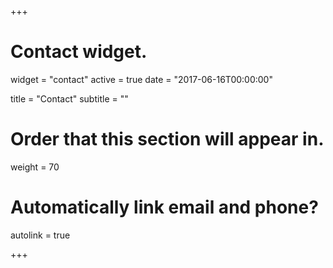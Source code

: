 +++
# Contact widget.
widget = "contact"
active = true
date = "2017-06-16T00:00:00"

title = "Contact"
subtitle = ""

# Order that this section will appear in.
weight = 70

# Automatically link email and phone?
autolink = true

+++

